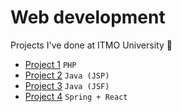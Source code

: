 # Web development
Projects I've done at ITMO University :school_satchel:

- [Project 1](/prog-lab1) `PHP`
- [Project 2](/prog-lab2) `Java (JSP)`
- [Project 3](/prog-lab3) `Java (JSF)`
- [Project 4](/prog-lab4) `Spring + React`

